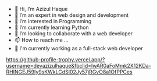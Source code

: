- 👋 Hi, I’m Azizul Haque
- 👋 I’m an expert in web design and development
- 👀 I’m interested in Programming
- 🌱 I’m currently learning Python
- 💞️ I’m looking to collaborate with a web developer
- 📫 How to reach me ...
- 🌱 I'm currently working as a full-stack web developer

<!---
devazizulhaque/devazizulhaque is a ✨ special ✨ repository because its `README.md` (this file) appears on your GitHub profile.
You can click the Preview link to take a look at your changes.
--->

https://github-profile-trophy.vercel.app/?username=devazizulhaque&fbclid=IwAR0aFoMmk2X12KDa-RHINGEJ59Iy9sKWkLCdSI02Jy57jRGvO8a1OfPPCes
